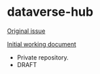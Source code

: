 # dataverse-hub

[Original issue](https://github.com/IQSS/dataverse-pm/issues/271])

[Initial working document](https://docs.google.com/document/d/1lPoQLBt0tLjSLz7Jzm_MUxSS5bKu6ZRuoOmFkOGf_FI/edit)
 - Private repository.
 - DRAFT
